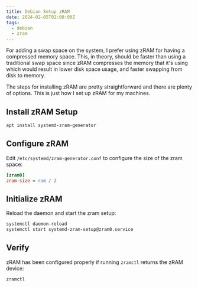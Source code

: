 ```yaml
---
title: Debian Setup zRAM
date: 2024-02-05T02:00:00Z
tags:
  - debian
  - zram
---
```


For adding a swap space on the system, I prefer using zRAM for having a compressed memory space. This, in theory, should
be faster than using a traditional swap space since zRAM compresses the memory that it's using which would result in
lower disk space usage, and faster swapping from disk to memory.

<!--more-->

The steps for installing zRAM are pretty straightforward and there are plenty of options. This is just how I set up
zRAM for my machines.

## Install zRAM Setup

```bash
apt install systemd-zram-generator
```

## Configure zRAM

Edit `/etc/systemd/zram-generator.conf` to configure the size of the zram space:

```ini
[zram0]
zram-size = ram / 2
```

## Initialize zRAM

Reload the daemon and start the zram setup:

```bash
systemctl daemon-reload
systemctl start systemd-zram-setup@zram0.service
```

## Verify

zRAM has been configured properly if running `zramctl` returns the zRAM device:

```bash
zramctl
```

